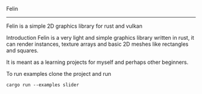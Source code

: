 Felin

----


Felin is a simple 2D graphics library for rust and vulkan

Introduction
Felin is a very light and simple graphics library written in rust, it can render instances, texture arrays and basic 2D meshes like rectangles and squares.

It is meant as a learning projects for myself and perhaps other beginners.

To run examples clone the project and run

```
cargo run --examples slider

```
